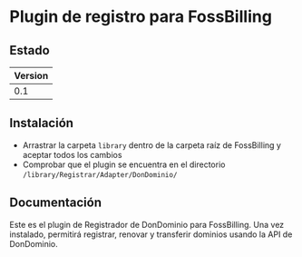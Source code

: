 # Plugin de registro para  FossBilling 

## Estado
| Version |
| :------ |
| 0.1     |


## Instalación
- Arrastrar la carpeta `library` dentro de la carpeta raíz de FossBilling y aceptar todos los cambios
- Comprobar que el plugin se encuentra en el directorio `/library/Registrar/Adapter/DonDominio/`

## Documentación

Este es el plugin de Registrador de DonDominio para FossBilling. Una vez instalado, permitirá
registrar, renovar y transferir dominios usando la API de DonDominio.
